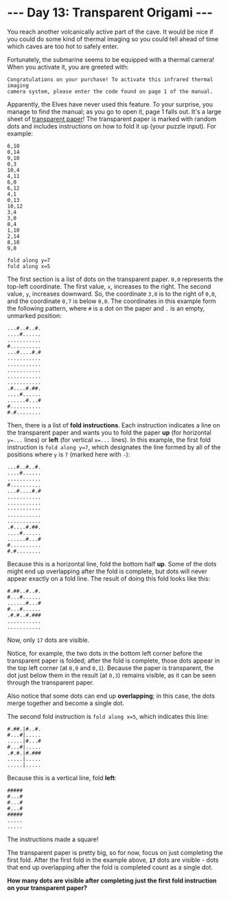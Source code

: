 # --- Day 13: Transparent Origami ---

You reach another volcanically active part of the cave. It would be nice if you could do some kind of thermal imaging so you could tell ahead of time which caves are too hot to safely enter.

Fortunately, the submarine seems to be equipped with a thermal camera! When you activate it, you are greeted with:
```
Congratulations on your purchase! To activate this infrared thermal imaging
camera system, please enter the code found on page 1 of the manual.
```
Apparently, the Elves have never used this feature. To your surprise, you manage to find the manual; as you go to open it, page 1 falls out. It's a large sheet of [transparent paper](https://en.wikipedia.org/wiki/Transparency_(projection))! The transparent paper is marked with random dots and includes instructions on how to fold it up (your puzzle input). For example:
```
6,10
0,14
9,10
0,3
10,4
4,11
6,0
6,12
4,1
0,13
10,12
3,4
3,0
8,4
1,10
2,14
8,10
9,0

fold along y=7
fold along x=5
```
The first section is a list of dots on the transparent paper. `0,0` represents the top-left coordinate. The first value, `x`, increases to the right. The second value, `y`, increases downward. So, the coordinate `3,0` is to the right of `0,0`, and the coordinate `0,7` is below `0,0`. The coordinates in this example form the following pattern, where `#` is a dot on the paper and `.` is an empty, unmarked position:
```
...#..#..#.
....#......
...........
#..........
...#....#.#
...........
...........
...........
...........
...........
.#....#.##.
....#......
......#...#
#..........
#.#........
```
Then, there is a list of **fold instructions**. Each instruction indicates a line on the transparent paper and wants you to fold the paper **up** (for horizontal `y=...` lines) or **left** (for vertical `x=...` lines). In this example, the first fold instruction is `fold along y=7`, which designates the line formed by all of the positions where `y` is `7` (marked here with `-`):
```
...#..#..#.
....#......
...........
#..........
...#....#.#
...........
...........
-----------
...........
...........
.#....#.##.
....#......
......#...#
#..........
#.#........
```
Because this is a horizontal line, fold the bottom half **up**. Some of the dots might end up overlapping after the fold is complete, but dots will never appear exactly on a fold line. The result of doing this fold looks like this:
```
#.##..#..#.
#...#......
......#...#
#...#......
.#.#..#.###
...........
...........
```
Now, only `17` dots are visible.

Notice, for example, the two dots in the bottom left corner before the transparent paper is folded; after the fold is complete, those dots appear in the top left corner (at `0,0` and `0,1`). Because the paper is transparent, the dot just below them in the result (at `0,3`) remains visible, as it can be seen through the transparent paper.

Also notice that some dots can end up **overlapping**; in this case, the dots merge together and become a single dot.

The second fold instruction is `fold along x=5`, which indicates this line:
```
#.##.|#..#.
#...#|.....
.....|#...#
#...#|.....
.#.#.|#.###
.....|.....
.....|.....
```
Because this is a vertical line, fold **left**:
```
#####
#...#
#...#
#...#
#####
.....
.....
```
The instructions made a square!

The transparent paper is pretty big, so for now, focus on just completing the first fold. After the first fold in the example above, **`17`** dots are visible - dots that end up overlapping after the fold is completed count as a single dot.

**How many dots are visible after completing just the first fold instruction on your transparent paper?**
